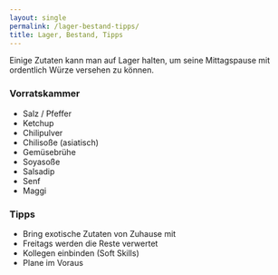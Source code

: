 ```yaml
---
layout: single
permalink: /lager-bestand-tipps/
title: Lager, Bestand, Tipps
---
```


Einige Zutaten kann man auf Lager halten, um seine Mittagspause mit ordentlich Würze versehen zu können.

### Vorratskammer
- Salz / Pfeffer
- Ketchup
- Chilipulver
- Chilisoße (asiatisch)
- Gemüsebrühe
- Soyasoße
- Salsadip
- Senf
- Maggi

### Tipps
- Bring exotische Zutaten von Zuhause mit
- Freitags werden die Reste verwertet
- Kollegen einbinden (Soft Skills)
- Plane im Voraus
